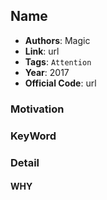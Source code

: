 ## Name
- **Authors**: Magic
- **Link**: url
- **Tags**: `Attention` 
- **Year**: 2017 
- **Official Code**: url

### Motivation
###  KeyWord
### Detail
#### WHY


